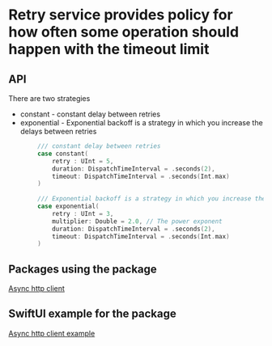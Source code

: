 # Retry service provides policy for how often some operation should happen with the timeout limit

## API

There are two strategies
- constant - constant delay between retries
- exponential - Exponential backoff is a strategy in which you increase the delays between retries

```swift
        /// constant delay between retries
        case constant(
            retry : UInt = 5,
            duration: DispatchTimeInterval = .seconds(2),
            timeout: DispatchTimeInterval = .seconds(Int.max)
        )
        
        /// Exponential backoff is a strategy in which you increase the delays between retries.
        case exponential(
            retry : UInt = 3,
            multiplier: Double = 2.0, // The power exponent
            duration: DispatchTimeInterval = .seconds(2),
            timeout: DispatchTimeInterval = .seconds(Int.max)
        )

```

## Packages using the package

[Async http client](https://github.com/The-Igor/async-http-client)

## SwiftUI example for the package

[Async http client example](https://github.com/The-Igor/retry-policy-service-example)
